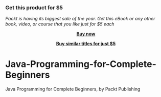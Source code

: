 
### Get this product for $5

<i>Packt is having its biggest sale of the year. Get this eBook or any other book, video, or course that you like just for $5 each</i>


<b><p align='center'>[Buy now](https://packt.link/9781804618929)</p></b>


<b><p align='center'>[Buy similar titles for just $5](https://subscription.packtpub.com/search)</p></b>


# Java-Programming-for-Complete-Beginners
Java Programming for Complete Beginners, by Packt Publishing

